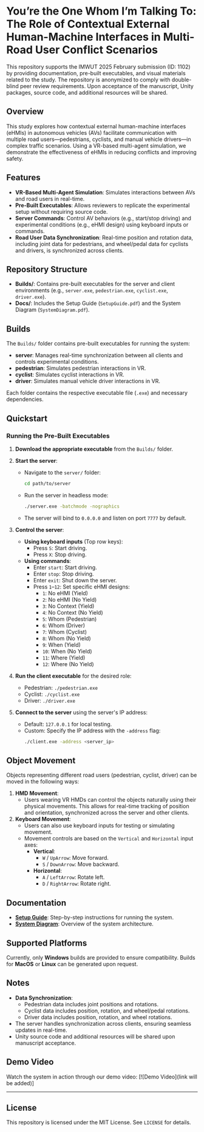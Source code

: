 # You’re the One Whom I’m Talking To: The Role of Contextual External Human-Machine Interfaces in Multi-Road User Conflict Scenarios

This repository supports the IMWUT 2025 February submission (ID: 1102) by providing documentation, pre-built executables, and visual materials related to the study. The repository is anonymized to comply with double-blind peer review requirements. Upon acceptance of the manuscript, Unity packages, source code, and additional resources will be shared.



## Overview
This study explores how contextual external human-machine interfaces (eHMIs) in autonomous vehicles (AVs) facilitate communication with multiple road users—pedestrians, cyclists, and manual vehicle drivers—in complex traffic scenarios. Using a VR-based multi-agent simulation, we demonstrate the effectiveness of eHMIs in reducing conflicts and improving safety.

 

## Features
- **VR-Based Multi-Agent Simulation**: Simulates interactions between AVs and road users in real-time.
- **Pre-Built Executables**: Allows reviewers to replicate the experimental setup without requiring source code.
- **Server Commands**: Control AV behaviors (e.g., start/stop driving) and experimental conditions (e.g., eHMI design) using keyboard inputs or commands.
- **Road User Data Synchronization**: Real-time position and rotation data, including joint data for pedestrians, and wheel/pedal data for cyclists and drivers, is synchronized across clients.



## Repository Structure
- **Builds/**: Contains pre-built executables for the server and client environments (e.g., `server.exe`, `pedestrian.exe`, `cyclist.exe`, `driver.exe`).
- **Docs/**: Includes the Setup Guide (`SetupGuide.pdf`) and the System Diagram (`SystemDiagram.pdf`).



## Builds
The `Builds/` folder contains pre-built executables for running the system:
- **server**: Manages real-time synchronization between all clients and controls experimental conditions.
- **pedestrian**: Simulates pedestrian interactions in VR.
- **cyclist**: Simulates cyclist interactions in VR.
- **driver**: Simulates manual vehicle driver interactions in VR.

Each folder contains the respective executable file (`.exe`) and necessary dependencies.



## Quickstart

### Running the Pre-Built Executables
1. **Download the appropriate executable** from the `Builds/` folder.
2. **Start the server**:
   - Navigate to the `server/` folder:
     ```bash
     cd path/to/server
     ```
   - Run the server in headless mode:
     ```bash
     ./server.exe -batchmode -nographics
     ```
   - The server will bind to `0.0.0.0` and listen on port `7777` by default.

3. **Control the server**:
   - **Using keyboard inputs** (Top row keys):
     - Press `S`: Start driving.
     - Press `X`: Stop driving.
   - **Using commands**:
     - Enter `start`: Start driving.
     - Enter `stop`: Stop driving.
     - Enter `exit`: Shut down the server.
     - Press `1`–`12`: Set specific eHMI designs:
       - `1`: No eHMI (Yield)
       - `2`: No eHMI (No Yield)
       - `3`: No Context (Yield)
       - `4`: No Context (No Yield)
       - `5`: Whom (Pedestrian)
       - `6`: Whom (Driver)
       - `7`: Whom (Cyclist)
       - `8`: Whom (No Yield)
       - `9`: When (Yield)
       - `10`: When (No Yield)
       - `11`: Where (Yield)
       - `12`: Where (No Yield)

4. **Run the client executable** for the desired role:
   - Pedestrian: `./pedestrian.exe`
   - Cyclist: `./cyclist.exe`
   - Driver: `./driver.exe`

5. **Connect to the server** using the server's IP address:
   - Default: `127.0.0.1` for local testing.
   - Custom: Specify the IP address with the `-address` flag:
     ```bash
     ./client.exe -address <server_ip>
     ```



## Object Movement

Objects representing different road users (pedestrian, cyclist, driver) can be moved in the following ways:
1. **HMD Movement**:
   - Users wearing VR HMDs can control the objects naturally using their physical movements. This allows for real-time tracking of position and orientation, synchronized across the server and other clients.
2. **Keyboard Movement**:
   - Users can also use keyboard inputs for testing or simulating movement.
   - Movement controls are based on the `Vertical` and `Horizontal` input axes:
     - **Vertical**:
       - `W` / `UpArrow`: Move forward.
       - `S` / `DownArrow`: Move backward.
     - **Horizontal**:
       - `A` / `LeftArrow`: Rotate left.
       - `D` / `RightArrow`: Rotate right.




## Documentation
- **[Setup Guide](Docs/SetupGuide.pdf)**: Step-by-step instructions for running the system.
- **[System Diagram](Docs/SystemDiagram.pdf)**: Overview of the system architecture.



## Supported Platforms
Currently, only **Windows** builds are provided to ensure compatibility. Builds for **MacOS** or **Linux** can be generated upon request.


## Notes
- **Data Synchronization**:
  - Pedestrian data includes joint positions and rotations.
  - Cyclist data includes position, rotation, and wheel/pedal rotations.
  - Driver data includes position, rotation, and wheel rotations.
- The server handles synchronization across clients, ensuring seamless updates in real-time.
- Unity source code and additional resources will be shared upon manuscript acceptance.



## Demo Video
Watch the system in action through our demo video:
[![Demo Video](link will be added)]

---

## License
This repository is licensed under the MIT License. See `LICENSE` for details.
